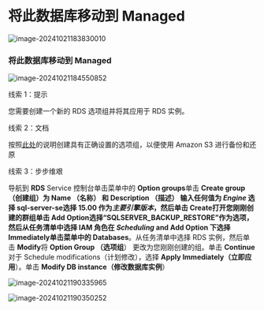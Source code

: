 # **将此数据库移动到 Managed**

![image-20241021183830010](./img/image-20241021183830010.png)

### **将此数据库移动到 Managed**

![image-20241021184550852](./img/image-20241021184550852.png)

线索 1：提示



您需要创建一个新的 RDS 选项组并将其应用于 RDS 实例。



线索 2：文档


按照[此处](https://docs.aws.amazon.com/AmazonRDS/latest/UserGuide/Appendix.SQLServer.Options.BackupRestore.html)的说明创建具有正确设置的选项组，以便使用 Amazon S3 进行备份和还原


线索 3：步步维艰


导航到 **RDS** Service 控制台单击菜单中的 **Option groups**单击 **Create group （创建组）**为 Name （名称） 和 Description （描述） 输入任何值为 *Engine* 选择 **sql-server-se**选择 **15.00** 作为*主要引擎版本*，然后单击 **Create**打开您刚刚创建的群组单击 **Add Option**选择“SQLSERVER_BACKUP_RESTORE”作为选项，然后从任务清单中选择 IAM 角色在 *Scheduling* and **Add Option** 下选择 **Immediately**单击**菜单中的 Databases**。从任务清单中选择 RDS 实例，然后单击 **Modify**将 **Option Group （选项组**） 更改为您刚刚创建的组。单击 **Continue**对于 Schedule modifications（计划修改），选择 **Apply Immediately（立即应用**）。单击 **Modify DB instance（修改数据库实例**）

![image-20241021190335965](./img/image-20241021190335965.png)

![image-20241021190350252](./img/image-20241021190350252.png)
